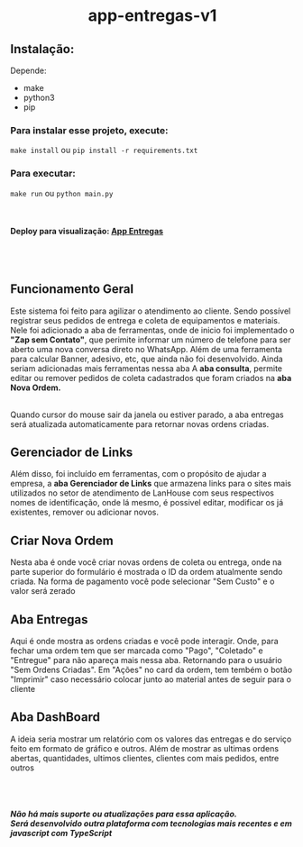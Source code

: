 <h1 style="text-align: center;">app-entregas-v1</h1>

## Instalação:

Depende:

- make
- python3
- pip

### Para instalar esse projeto, execute:

`make install` ou `pip install -r requirements.txt`

### Para executar:

`make run` ou `python main.py`

<br/>

#### Deploy para visualização: <a href="https://app-entregas-v1.onrender.com" target="_blank">App Entregas</a>

<br/><br/>

<h2>Funcionamento Geral</h2>
  Este sistema foi feito para agilizar o atendimento ao cliente. Sendo possível registrar seus pedidos de entrega e coleta
  de equipamentos e materiais. Nele foi adicionado a aba de ferramentas, onde de inicio foi implementado o <b>"Zap sem Contato"</b>,
  que perimite informar um número de telefone para ser aberto uma nova conversa direto no WhatsApp. Além de uma ferramenta para
  calcular Banner, adesivo, etc, que ainda não foi desenvolvido. Ainda seriam adicionadas mais ferramentas nessa aba
  A <b>aba consulta</b>, permite editar ou remover pedidos de coleta cadastrados que foram criados na <b>aba Nova Ordem.</b>

  <br>Quando cursor do mouse sair da janela ou estiver parado, a aba entregas será atualizada automaticamente para retornar novas
  ordens criadas.
  
<h2>Gerenciador de Links</h2>
  Além disso, foi incluído em ferramentas, com o propósito de ajudar a empresa, a <b>aba Gerenciador de Links</b> que armazena links
  para o sites mais utilizados no setor de atendimento de LanHouse com seus respectivos nomes de identificação, onde lá mesmo,
  é possivel editar, modificar os já existentes, remover ou adicionar novos.

<h2>Criar Nova Ordem</h2>
  Nesta aba é onde você criar novas ordens de coleta ou entrega, onde na parte superior do formulário é mostrada o ID da ordem 
  atualmente sendo criada.
  Na forma de pagamento você pode selecionar "Sem Custo" e o valor será zerado
  
<h2>Aba Entregas</h2>
  Aqui é onde mostra as ordens criadas e você pode interagir. Onde, para fechar uma ordem tem que ser marcada como 
  "Pago", "Coletado" e "Entregue" para não apareça mais nessa aba. Retornando para o usuário "Sem Ordens Criadas".
  Em "Ações" no card da ordem, tem tembém o botão "Imprimir" caso necessário colocar junto ao material antes de seguir para o cliente
  
<h2>Aba DashBoard</h2>
  A ideia seria mostrar um relatório com os valores das entregas e do serviço feito em formato de gráfico e outros. Além de mostrar
  as ultimas ordens abertas, quantidades, ultimos clientes, clientes com mais pedidos, entre outros

<br><br><br>
<span><b><i>Não há mais suporte ou atualizações para essa aplicação.<br> Será desenvolvido outra plataforma com tecnologias
mais recentes e em javascript com TypeScript</i></b></span>
